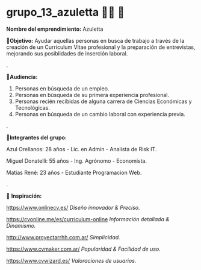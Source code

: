 # grupo_13_azuletta 💠📄 🥇

**Nombre del emprendimiento:** Azuletta

📍**Objetivo:** Ayudar aquellas personas en busca de trabajo a través de la creación de un Curriculum Vitae profesional y la preparación de entrevistas, mejorando sus posiblidades de inserción laboral.

.

🔎**Audiencia:** 
1. Personas en búsqueda de un empleo. 
2. Personas en búsqueda de su primera experiencia profesional. 
3. Personas recién recibidas de alguna carrera de Ciencias Económicas y Tecnológicas. 
4. Personas en búsqueda de un cambio laboral con experiencia previa.

.

👥**Integrantes del grupo:**

Azul Orellanos: 28 años - Lic. en Admin - Analista de Risk IT.

Miguel Donatelli: 55 años - Ing. Agrónomo - Economista. 

Matias René: 23 años - Estudiante Programacion Web.

.

🔮 **Inspiración:**

https://www.onlinecv.es/ *Diseño innovador & Preciso.*

https://cvonline.me/es/curriculum-online *Información detallada & Dinamismo.*

http://www.proyectarrhh.com.ar/ *Simplicidad.*

https://www.cvmaker.com.ar/ *Popularidad & Facilidad de uso.*

https://www.cvwizard.es/ *Valoraciones de usuarios.*

